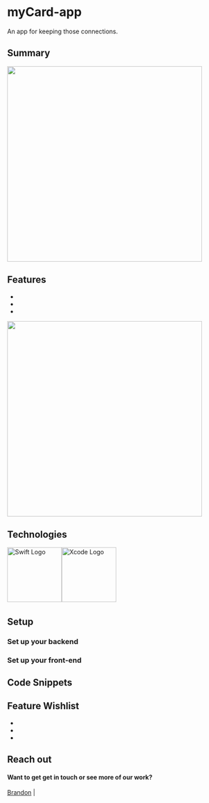 # myCard-app

An app for keeping those connections.

## Summary

 <img src='https://media.giphy.com/media/0di4uF3soX2BxALDcN/giphy.gif' height='450'>

## Features
-
-
-

 <img src='https://media.giphy.com/media/whgFsVZr3kIItKHXZO/giphy.gif' height='450'>

## Technologies

<img src="https://ih0.redbubble.net/image.415946483.7473/flat,1000x1000,075,f.u1.jpg" alt="Swift Logo" height="126"><img src="https://upload.wikimedia.org/wikipedia/en/0/0c/Xcode_icon.png" alt="Xcode Logo" height="126">&nbsp;&nbsp;&nbsp;&nbsp;&nbsp;


## Setup

### Set up your backend

### Set up your front-end


## Code Snippets

## Feature Wishlist

-
-
-

## Reach out

#### Want to get get in touch or see more of our work?

[Brandon](https://github.com/brandonefields) |
